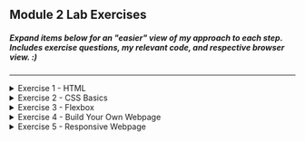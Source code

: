 ## Module 2 Lab Exercises
##### Expand items below for an "easier" view of my approach to each step. Includes exercise questions, my relevant code, and respective browser view. :)
---
<details>
  <summary>Exercise 1 - HTML</summary>
  <ul>
    <!-- SECTION I -->
    <details>
      <summary>Template and Live Server</summary>
      <ul>
        <li>
          Open the src folder in VS code and take a look at the template HTML files.
        </li>
        <li>
          With index.html opened, start the Live Server extension by clicking the Go Live button in the bottom
          right-hand corner of VS Code.
        </li>
        <li>
          This should open <code>http://127.0.0.1:5500/index.html</code> in your browser.
          <ol>
            <li>
              Change the above URL to load the form.html page, and then click the Home link to go back to index.
            </li>
          </ol>
        </li>
      </ul>
      <img alt="Exercise 1 - Template and Live Server" src="/Lab Screenshots/Exercise1/Exercise1-1.gif">
    </details>
    <!-- SECTION II -->
    <details>
      <summary>HTML Elements - Metadata</summary>
      <ul>
        <li>
          Add a title using the HTML title tag.
        </li>
        <li>
          Add metatags using HTML
          <meta> tags for the following 5 items:
          <ul>
            <li>charset</li>
            <li>description</li>
            <li>keywords</li>
            <li>author</li>
            <li>viewport</li>
          </ul>
        </li>
      </ul>
      <img alt="Exercise 1 - HTML Elements - Metadata" src="/Lab Screenshots/Exercise1/Exercise1-2.png">
    </details>
    <!-- SECTION III -->
    <details>
      <summary>HTML Elements- div, span, p, pre, ul, li, ol, article</summary>
      <ul>
        <li>
          Add 3 divs next to each other at the beginning of the body section and put some distinctive content into
          each of the divs.
        </li>
        <li>
          Below the divs, add 3 spans next to each other and put some distinctive content into each span. Observe the
          difference between block and inline elements in the browser.
        </li>
        <li>
          Below, add p and pre tags into your HTML body using the below contents:
          <pre>
&lt;p&gt;
  p represents paragraph without preserving spacing
&lt;/p&gt;
&lt;pre&gt;
  Text in a pre element
  is displayed in a fixed-width
  font, and it preserves
  both spaces and
  line breaks
&lt;/pre&gt;
          </pre>
        </li>
        <li>
          Add an unordered list of 4 items to your page using ul and li tags.
        </li>
        <li>
          Add an ordered list of 3 items to your page using ol and li tags.
        </li>
        <li>
          Add a nested list of 2 items inside the last item of either the unordered or ordered list above.
        </li>
        <li>
          Wrap all the elements you've created so far with an article tag.
        </li>
        <li>
          Add a page headline - add an h1 tag above your article with any content, e.g. "My HTML learning journey".
        </li>
        <li>
          Add an article headline - add an h2 tag within the article tag with any content, e.g.
          "Learning elements - div, span, p, pre, ul, li, ol, article". Consider the difference between the page headline and article headline.
        </li>
      </ul>
      <img alt="Exercise 1 - HTML Elements - div, span, p, pre, ul, li, ol, article - 1" src="/Lab Screenshots/Exercise1/Exercise1-3-1,2,3,4,5,6,7,8,9-1.png">
      <img alt="Exercise 1 - HTML Elements - div, span, p, pre, ul, li, ol, article - 2" src="/Lab Screenshots/Exercise1/Exercise1-3-1,2,3,4,5,6,7,8,9-2.png">
    </details>
    <!-- SECTION IV -->
    <details>
      <summary>HTML elements - Tables - table, thead, tbody, tr, td, th</summary>
      <ul>
        <li>
          Start by adding another article below the first one, with a unique h2 tag inside this newly created article.
        </li>
        <li>
          Below, add p and pre tags into your HTML body using the below contents:
          <pre>
&lt;table&gt;
  &lt;thead&gt;
  &lt;tr&gt;
      &lt;th&gt;First header&lt;/th&gt;
      &lt;th&gt;Second header&lt;/th&gt;
  &lt;/tr&gt;
  &lt;/theah&gt;
  &lt;tbody&gt;
      &lt;tr&gt;
          &lt;td&gt;First cell - first row&lt;td&gt;
          &lt;td&gt;Second cell - first row&lt;td&gt;
      &lt;tr&gt;
  &lt;/tbody&gt;
&lt;/table&gt;
          </pre>
        </li>
        <li>
          Create another row by copying a tr tag, together with its children, below the first row.
        </li>
        <li>
          4.	By default, tables don't have any styles. Add basic styling by copying the code below to the head section of the page:
          <pre>
&lt;style&gt;
table, th, td {
  border: 1px solid black;
}
&lt;/style&gt;
          </pre>
        </li>
        <li>
          Add a third cell inside one of the rows. Observe how the table lost its shape.
        </li>
        <li>
          Each table row needs to account for the same amount of columns, and violating this rule will cause your table to lose shape. Fix the table by adding the missing td tag on the other row/s.
        </li>
        <li>
          Now the header is missing for the third column. Fix this by adding a colspan attribute to the first th tag to make it span two columns.
        </li>
        <li>
          Add a third row with 2 columns to the table and add a rowspan="2" attribute to one of the td tags on the second row, then observe what happens.
        </li>
      </ul>
      <img alt="Exercise 1 - tables - table, thead, tbody, tr, td, th - 1" src="/Lab Screenshots/Exercise1/Exercise1-4-1,2,3,4,5,6,7,8-1.png">
      <img alt="Exercise 1 - tables - table, thead, tbody, tr, td, th - 2" src="/Lab Screenshots/Exercise1/Exercise1-4-1,2,3,4,5,6,7,8-2.png">
    </details>
    <!-- SECTION V -->
    <details>
      <summary>HTML Elements - img, video, audio</summary>
      <ul>
        <li>
          Start by adding another article below the second one, with a unique h2 tag inside this newly created article.
        </li>
        <li>
          Add an image to your website using the code below. Add a value for the alt attribute, and experiment with using one, then both of the width and height attributes to change the size of the image.
          <pre>
&lt;img src="https://picsum.photos/400/400" alt="" /&gt;
          </pre>
        </li>
        <li>
          Add a second image using the html_lab_image.jpg file from the assets folder. Give it an alt attribute and make it appear the same size as the first image.
        </li>
        <li>
          Add a video using the example code below:
          <pre>
&lt;video controls width="250"&gt;
&lt;source src="/assets/flower.webm" type="video/webm"&gt;
Sorry, your browser doesn't support embedded videos.
&lt;/video&gt;
          </pre>
        </li>
        <li>
          Add an audio element using the example code below, then add a caption to it using figure and figcaption:
          <pre>
&lt;audio controls src="/assets/t-rex-roar.mp3"&gt;
Your browser does not support the &lt;code&gt;audio&lt;/code&gt; element.
&lt;/audio&gt;
          </pre>
        </li>
        <li>
          Try removing the controls attribute and adding autoplay attribute to both audio and video tags. Observe the changes.
        </li>
      </ul>
      <img alt="Exercise 1 - HTML Elements - img, video, audio - 1" src="/Lab Screenshots/Exercise1/Exercise1-5-1,2,3,4,5,6-1.png">
      <img alt="Exercise 1 - HTML Elements - img, video, audio - 2" src="/Lab Screenshots/Exercise1/Exercise1-5-1,2,3,4,5,6-2.png">
    </details>
    <!-- SECTION VI -->
    <details>
      <summary>HTML Elements - Forms - form, input, label, select, option, button</summary>
      <ul>
        <li>
          Add a form using a &lt;form&gt; tag like this:
          <pre>
&lt;form method="POST" action="http://127.0.0.1:5500/form.html"&gt;
&lt;/form&gt;
          </pre>
        </li>
        <li>
          Inside the form, add 2 text inputs - one for inputting first name and the second one for inputting last name.
          <ol>
            <li>
              Remember to add a label for each input. 
            </li>
            <li>
              Wrap each input, together with its label, in a div to stack the inputs one below another. 
            </li>
          </ol>
        </li>
        <li>
          Add 3 radio buttons using &lt;input type="radio" ...&gt;, allowing the user to select their favourite coding language.
          <ol>
            <li>
              Remember to label the inputs and add name and value attributes. 
            </li>
            <li>
              Wrap the radio buttons in a div to separate them from the other form fields. 
            </li>
          </ol>
        </li>
        <li>
          Add 3 checkboxes using &lt;input type="checkbox" ...&gt;, allowing the user to select the types of vehicles they own.
          <ol>
            <li>
              Remember to label the inputs and add name and value attributes.
            </li>
            <li>
              Wrap the checkboxes in a div to separate them from the other form fields. 
            </li>
          </ol>
        </li>
        <li>
          Add a dropdown element to your form using &lt;select&gt; and &lt;option&gt; tags, allowing the user to choose the brand of car they own. 
          <ol>
            <li>
              Remember to label the dropdown and add a value attribute for each option.
            </li>
          </ol>
        </li>
        <li>
          Add a submit button at the end of the form:
            <pre>
&lt;button type="submit"&gt;Submit form&lt;/button&gt;
            </pre>
        </li>
      </ul>
      <img alt="Exercise 1 - HTML Elements - iForms - form, input, label, select, option, button - 1" src="/Lab Screenshots/Exercise1/Exercise1-6-1,2,3,4,5,6-1.png">
      <img alt="Exercise 1 - HTML Elements - iForms - form, input, label, select, option, button - 2" src="/Lab Screenshots/Exercise1/Exercise1-6-1,2,3,4,5,6-2.png">
    </details>
    <!-- SECTION VII -->
    <details>
      <summary>Adding a link from Home to Form page</summary>
      <ul>
        <li>
          Add another &lt;a&gt; element, linking to the form page, inside the &lt;nav&gt; tag in both index.html and form.html.
        </li>
        <li>
          Test your links by clicking them to navigate to both pages.
        </li>
      </ul>
      <img alt="Exercise 1 - Adding a link from Home to Form page - 1" src="/Lab Screenshots/Exercise1/Exercise1-7-1,2-1.png">
      <img alt="Exercise 1 - Adding a link from Home to Form page - 2" src="/Lab Screenshots/Exercise1/Exercise1-7-1,2-2.gif">
    </details>
    <!-- SECTION VIII -->
    <details>
      <summary>Inspecting the HTML</summary>
      <ul>
        <li>
          Use inspection tool – right click anywhere on the page and click ‘Inspect’.
        </li>
        <li>
          Select various elements on your website by clicking on them using the Elements tab of the Inspection tool. Observe how they are highlighted as you hover and click them.
        </li>
        <img alt="Exercise 1 - Inspecting the HTML - 1" src="/Lab Screenshots/Exercise1/Exercise1-8-1,2-1.gif">
        <li>
          Take a look at the CSS in the "Styles" subtab (under or right of the "Elements" tab) and try editing the CSS styles. For example you may try adding some of the following values:
          <pre>
margin: 20px; color: blue; font-size: 24px;
          </pre>
        </li>
        <img alt="Exercise 1 - Inspecting the HTML - 2" src="/Lab Screenshots/Exercise1/Exercise1-8-3-1.gif">
      </ul>
    </details>
  </ul>
</details>

<!-- Exercise 2 -->
<details>
  <summary>Exercise 2 - CSS Basics</summary>
  <ul>
    <details>
      <!-- SECTION I -->
      <summary>Selectors and Combinators</summary>
      <ul>
        <!-- Step 1 -->
        <li>Selectors</li>
        <ul>
          <li>
            Using the type selector, add margin, padding and border to each &lt;article&gt; on the page, e.g.
            <pre>
margin: 20px 0;
padding: 20px;
border: 1px solid black;
            </pre>
          </li>
          <li>
            Using a class selector, change the font color of the element with class style-me1 to red
          </li>
          <li>
            Using an id selector, change the font color of the element with id <code>style-me2</code> to blue
          </li>
          <li>
            Using a specific selector, change the font color of the element that has both a class of <code>style-me1</code> and an id of <code>style-me2</code> to purple.
          </li>
          <img alt="Exercise 2 - Selectors - 1" src="/Lab Screenshots/Exercise2/Exercise2-1-1-1,2,3,4-1.png">
          <img alt="Exercise 2 - Selectors - 2" src="/Lab Screenshots/Exercise2/Exercise2-1-1-1,2,3,4-2.png">
        </ul>
        <!-- Step 2 -->
        <li>Combinators</li>
        <ul>
          <li>
            Using a descendant combinator, style all the &lt;p&gt; elements that are descendants of <code>.my-descendants-are-styled</code> by setting their background to red.
          </li>
          <li>
            Using a child combinator, style all the &lt;p&gt; elements that are direct children of <code>.my-children-are-styled</code>, by setting their background to lightgreen.
          </li>
          <img alt="Exercise 2 - Combinators - 1" src="/Lab Screenshots/Exercise2/Exercise2-1-2-1,2-1.png">
          <img alt="Exercise 2 - Combinators - 2" src="/Lab Screenshots/Exercise2/Exercise2-1-2-1,2-2.png">
        </ul>
      </ul>
    </details>
    <details>
      <!-- SECTION II -->
      <summary>Box Model and Common Properties</summary>
      <ul>
        <!-- Step 1 -->
        <li>Set margin and padding on an element with class <code>.box</code>:</li>
        <ul>
          <li>
            First set a background colour for your box to easily see where it starts and finishes.
          </li>
          <li>
            Now use different margin and padding syntaxes - 4-value syntax, 2-value syntax and 1-value syntax. Use pixels as units for margin and padding but do not hesitate to try out other types of units including <code>em</code> and <code>%</code>.
          </li>
        </ul>
        <!-- Step 2 -->
        <li>Practice setting width and height:</li>
        <ul>
          <li>
            Set width and height using different dimension units: <code>px, rem, vh, vw.</code> <code>vh</code> stands for viewport height, and <code>vw</code> stands for viewport width.
          </li>
          <li>
            Observe how the third box retains height styled via the style attribute. Why is this? Force your CSS rules to take precedence using the <code>!important</code> operator.
            <ul>
          <li>
              This is becaise within the <code>index.html</code> the tags for that specific box sets a height, and as a result overrides the stylings set in <code>index.css</code>.
            </li>
            </ul>
          </li>
          <li>
            Try resizing the browser window while the box size depends on the <code>vw</code> and <code>vh</code> units. What can you observe?
            <ul>
              <li>
                The box size varies based with viewport(browser window) size changing. This is because in <code>index.css</code> the height and width is set to dimensions related to the viewport with the use of <code>vh</code> and <code>vw</code>.
              </li>
            </ul>
          </li>
        </ul>
        <!-- Step 3 -->
        <li>Practice adding a border:</li>
        <ul>
          <li>
            Set a border on the .box element: try 2 or 3 different border styles and colors
          </li>
          <li>
            Make the border 10px thick and solid, and observe how thickness of the border moves surrounding elements in each direction.
          </li>
        </ul>
        <!-- Step 4 -->
        <li>The box-sizing property:</li>
        <ul>
          <li>
            Test the two different values of box-sizing. How do they affect the width and height of the box elements?
            <ul>
              <li>
                <code>box-sizing: border-box</code>: Sets the boxes sizing to originate from the outer corner of border.<br>
                <code>box-sizing: content-box</code>: Sets the boxes sizing to originate from inner corner of border.
              </li>
            </ul>
          </li>
        </ul>
        <!-- Step 5 -->
        <li>
          Use overflow to define the behaviour when content does not fit inside its container:
        </li>
        <ul>
          <li>
            Make text overflow outside of the element by setting width and height to smaller values, so the text in the second box goes over the box borders.
          </li>
          <li>
            Set the overflow CSS rule for the <code>.box</code> class - test several different values. How do they affect the box?
            <ul>
              <li>
                <code>overflow: visible</code>: Allows overflowing text to be visible.<br>
                <code>overflow: hidden</code>: Hides any overflowing text.<br>
                <code>overflow: scroll</code>: Allows the boxes to be scrollable.<br>
                <code>overflow: auto</code>: Allows boxes to be scrollable <b>independently</b> when necessary, instead of making all boxes scrollable.
              </li>
            </ul>     
          </li>
        </ul>
        <!-- Step 6 -->
        <li>Add an outline:</li>
        <ul>
          <li>
            Set a wide outline (<code>10px</code>) on the <code>.box</code>. Observe that setting the outline does not shift the other elements around, like with borders.
          </li>
        </ul>
        <!-- Step 7 -->
        <li>Use border-radius to affect the box corners:</li>
        <ul>
          <li>
            Set <code>border-radius</code> on the <code>.box</code> element. Start by trying out different values expressed in pixels, e.g. <code>20px</code> or <code>ems</code>, e.g. <code>1em</code>.
          </li>
          <li>
            Setting <code>border-radius</code> to 50% together with width=height will make the element look like a circle. If the width is different from height, then the element will become an oval. 
          </li>
          <li>
            Increase the padding so the text inside the box is not cut off by the border corners.
          </li>
        </ul>
        <!-- Step 8 -->
        <li>Adding a background image:</li>
        <ul>
          <li>
            Set a background image for the box using the background property. Image to use is located in: <code>./assets/images/img1.png</code> file.
          </li>
          <li>
            Set <code>background-size</code> to `cover`. Also experiment with other values.
          </li>
          <li>
            Set <code>background-repeat</code> to `no-repeat`. Also experiment with other values.
          </li>
          <li>
            Set <code>background-position</code> to `center`. Also experiment with other values.
          </li>
        </ul>
        <img alt="Exercise 2 - Box Model and Common Properties - 1" src="/Lab Screenshots/Exercise2/Exercise2-2-1,2,3,4,5,6,7,8-1.png">
        <img alt="Exercise 2 - Box Model and Common Properties - 2" src="/Lab Screenshots/Exercise2/Exercise2-2-1,2,3,4,5,6,7,8-2.png">
      </ul>
    </details>
    <details>
      <!-- SECTION III -->
      <summary>Positioning</summary>
      <ul>
        <!-- Step 1 -->
        <li>Absolute positioning:</li>
        <ul>
          <li>
            Use CSS to apply absolute position on the <code>.position-absolute</code> class
          </li>
          <li>
            On the same class, add a <code>top</code> position of 0 to fix this element to the top of the page (also try changing <code>top</code> to <code>bottom</code>).
          </li>
          <li>
            Add a background color to make finding the absolutely positioned elements easier.
          </li>
        </ul>
        <!-- Step 2 -->
        <li>Relative positioning for absolute elements:</li>
        <ul>
          <li>
            Set relative position on the <code>.position-relative</code> class.
          </li>
          <li>
            Add a different background colour to the relatively positioned container.
          </li>
          <li>
            How is absolute positioning within relative different from absolute positioning that is outside of relative?
            <ul>
              <li>
                the absolute positioning within a relative positions it in relation to to the container's absolute. Absolute outside the container, without any relative tags follows the absolute of the HTML.
              </li>
            </ul>
          </li>
          <li>
            Add a <code>left</code> position value to the <code>.position-absolute</code> class and observe the difference. Add a right position value as well – what does this do?
          <ul>
            <li>
              Adding a <code>left: 0;</code> moves the div to the left side of the page against the wall. Adding <code>right: 0;</code> to the style stretches the div across the whole page, left to right.
              </li>
            </ul>
          </li>
        </ul>
        <!-- Step 3 -->
        <li>Sticky positioning:</li>
        <ul>
          <li>
            Set sticky position on <code>.position-sticky</code> class and scroll the page to see it work.
          </li>
          <li>
            Add a different background colour to the <code>.position-sticky</code> class.
          </li>
          <li>
            Set a top position value to change where the element ‘sticks’ to.
          </li>
        </ul>
        <img alt="Exercise 2 - Positioning - 1" src="/Lab Screenshots/Exercise2/Exercise2-3-1,2,3-1.png">
        <img alt="Exercise 2 - Positioning - 2" src="/Lab Screenshots/Exercise2/Exercise2-3-1,2,3-2.gif">
      </ul>
    </details>
    <details>
      <!-- SECTION IV -->
      <summary>Styling Text</summary>
      <ul>
        <!-- Step 1 -->
        <li>Color</li>
        <ul>
          <li>
            Set a font color using the <code>color</code> CSS rule on the <code>.text-style</code> class.
          </li>
        </ul>
        <!-- Step 2 -->
        <li>Font Size</li>
        <ul>
          <li>
            Add a font-size CSS rule to the <code>.text-style</code> class. Experiment with different sizes and units.
          </li>
        </ul>
        <!-- Step 3 -->
        <li>Line Height</li>
        <ul>
          <li>
            Add a <code>line-height</code> CSS rule to the <code>.text-style</code> class. Experiment with different values and units – also with omitting the units.
          </li>
        </ul>
        <!-- Step 4 -->
        <li>Font Weight</li>
        <ul>
          <li>
            add a <code>font-weight</code> CSS rule to the <code>.text-style</code> class. Experiment setting the font weight with both keyword and number values, e.g. bold and 800 (choose from 100, 200, 300, 400, 500, 600, 700, 800, 900).
          </li>
        </ul>
        <!-- Step 5 -->
        <li>Importing Fonts and <code>font-family</code></li>
        <ul>
          <li>
            Visit <code>https://fonts.google.com/</code> and find a font that you like.
          </li>
          <li>
            Click ‘Select this style’ on several variations of the same font (see screenshot below). Selecting font styles is used to save the bandwidth for the user, if we do not intend to use certain styles of the font then we should not select them.
          </ln>
          <ln>
            Select the </code>&lt;link&gt;</code> option from ‘Use on the web’ and copy the stylesheet code into the </code>&lt;head&gt;</code> section of </code>index.html</code>.
          </ln>
          <ln>
            Copy the <code>font-family</code> CSS rule into your <code>.text-style</code>. The <code>sans-serif</code> part of that rule activates in the situation where the previous font could not be loaded, e.g. we misspelled ‘Roboto’ or there is no internet connection. In that case, the browser will load the default <code>sans-serif</code> font.
          </ln>
        </ul>
        <!-- Step 6 -->
        <li>Text Manipulation</li>
        <ul>
          <li>
            <b>Text Alignment</b> - add a <code>text-align</code> CSS rule to the <code>.text-style</code> class. Experiment with different values.
          </li>
          <li>
            <b>Letter Spacing</b> - Add a <code>letter-spacing</code> CSS rule to the <code>.text-style</code> class. Experiment with different values using <code>px</code> units.
          </li>
          <li>
            <b>Word Spacing</b> - Add a <code>word-spacing</code> CSS rule to the <code>.text-style</code> class. Experiment with different values using <code>px</code> units.
          </li>
          <li>
            <b>Text Transformation</b> - Add a <code>text-transform</code> CSS rule to the <code>.text-style</code> class. Experiment with different values using <code>px</code> units.
          </li>
          <li>
            <b>Text Decoration</b> - Add a <code>text-decoration</code> CSS rule to the <code>.text-style</code> class. Experiment with different values using <code>px</code> units.
          </li>
        </ul>
        <img alt="Exercise 2 - Styling Text - 1" src="/Lab Screenshots/Exercise2/Exercise2-4-1,2,3,4,5,6-1.png">
        <img alt="Exercise 2 - Styling Text - 2" src="/Lab Screenshots/Exercise2/Exercise2-4-1,2,3,4,5,6-2.png">
      </ul>
    </details>
    <details>
      <!-- SECTION V -->
      <summary>Styling links</summary>
      <ul>
        <!-- Step 1 -->
        <li>
          <code>a:link</code> Style all of the links in index.html in their basic (default) state by:
        </li>
        <ul>
          <li>
            Setting a font <code>color</code>.
          </li>
          <li>
            Modifying the <code>font-size</code>, <code>font-weight</code>, and <code>text-decoration</code> for your links.
          </li>
        </ul>
        <!-- Step 2 -->
        <li>
        <code>a:hover</code>, <code>a:active</code>, <code>a:focus</code> Style all of these ‘active’ links differently to default links by:
        </li>
        <ul>
          <li>
            Overriding the <code>color</code> with a darker shade.
          </li>
          <li>
            Using a different <code>text-decoration</code> value.
          </li>
        </ul>
        <!-- Step 3 -->
        <li>
          <code>a:visited</code> Many websites do not apply special styling to visited links. Style yours differently by:
        </li>
        <ul>
          <li>
            Overriding the <code>color</code>.
          </li>
          <li>
            Using a different <code>font-style</code> value.
            <ul>
              <li>
                <code>font-style</code> Does not work due to browsers wanting to protect the users privacy. In the early days this was used by malicious websites in conjunction with JavaScript to figure out what website the user has visited.
              </li>
            </ul>
          </li>
        </ul>
        <img alt="Exercise 2 - Syling Links - 1" src="/Lab Screenshots/Exercise2/Exercise2-5-1,2,3-1.png">
        <img alt="Exercise 2 - Syling Links - 2" src="/Lab Screenshots/Exercise2/Exercise2-5-1,2,3-2.gif">
      </ul>
    </details>
    <details>
      <!-- SECTION VI -->
      <summary>calc()</summary>
      <ul>
        <!-- Step 1 -->
        <li>
          Add a new fixed width rule: <code>width: 100vw;</code> to the <code>.calc-style</code> class. The element should now overflow outside of the screen.
        </li>
        <ul>
          <li>
            Add a background colour to the <code>.calc-style</code> class to easily see its boundaries.
          </li>
          <li>
            Add a new rule: <code>width: calc(100vw - 100px);</code> to the <code>.calc-style</code> class. Now the element occupies <code>100px</code> less than the entire width of the screen.
          </li>
        </ul>
        <!-- Step 2 -->
        <li>
          Create a new selector for the <code>.fixed-width-col</code> class to set its width to <code>350px</code> and <code>display: inline-block;</code>.
        </li>
        <!-- Step 3 -->
        <li>
          Create a second selector for the <code>.fluid-col</code> class  and set <code>display: inline-block;</code> on it as well. This will display the <code>fixed-width-col</code> stacked on top of the <code>fluid-col</code>.
        </li>
        <ul>
          <li>
            Use <codle>calc()</code> to subtract the width of the <code>fixed-width-col</code> from the total page width and set a dynamically calculated width for the <code>fluid-col</code> so that the two elements appear side-by-side.
          </li>
        </ul>
        <img alt="Exercise 2 - calc() - 1" src="/Lab Screenshots/Exercise2/Exercise2-6-1,2,3-1.png">
        <img alt="Exercise 2 - calc() - 2" src="/Lab Screenshots/Exercise2/Exercise2-6-1,2,3-2.png">
      </ul>
    </details>
  </ul>
</details>

<!-- Exercise 3 -->
<details>
  <summary>Exercise 3 - Flexbox</summary>
  <ul>
    <details>
      <!-- SECTION I -->
      <summary>Basic flexbox:</summary>
      <ul>
        <!-- Step 1 -->
        <li>
          Add a CSS rule for the <code>flex-container</code> class and set it to use a flexbox display model.
        </li>
        <li>
          Add rules for the <code>flex-item-1</code>, <code>...-2</code>, <code>...-3</code>, and <code>...-4</code> classes and set <code>flex: &lt;number&gt;;</code> to them accordingly.
        </li>
        <li>
          Compare how the HTML file looks in a browser before and after your changes. How does the value for the flex affect the size of the item?
          <ul>
            <li>
              After the <code>flex: </code> values for <code>flex-items-1</code>, <code>...-2</code>, <code>...-3</code>, and <code>...-4</code>, the space taken by each div was distributed based on its <code>flex:</code> value. with <code>4</code> getting the most space.
            </li>
          </ul>
        </li>
        <img alt="Exercise 3 - Basic Flexbox - 1" src="/Lab Screenshots/Exercise3/Exercise3-2-1,2,3-1.png">
        <img alt="Exercise 3 - Basic Flexbox - 2" src="/Lab Screenshots/Exercise3/Exercise3-2-1,2,3-2.png">
      </ul>
    </details>
    <details>
      <!-- SECTION II -->
      <summary>Centering with flexbox:</summary>
      <ul>
        <!-- Step 1 -->
        <li>
          Add a CSS rule for the <code>flex-center</code> class and set values for <code>justify-content</code> and <code>align-items</code>.
        </li>
        <li>
          Try out different values for both of the above CSS properties. Your final goal is to center an item within its container both horizontally and vertically.
        </li>
      </ul>
      <img alt="Exercise 3 - Centering with Flexbox - 1" src="/Lab Screenshots/Exercise3/Exercise3-3-1,2-1.png">
      <img alt="Exercise 3 - Centering with Flexbox - 2" src="/Lab Screenshots/Exercise3/Exercise3-3-1,2-2.png">
    </details>
    <details>
      <!-- SECTION III -->
      <summary>Assigning leftover space:</summary>
      <ul>
        <!-- Step 1 -->
        <li>
          Add a CSS rule for the <code>flex-space-between</code> class and experiment with different values for the <code>justify-content</code> property. Observe how the alignment of the flex items changes.
        </li>
        <li>
          Set an appropriate value for <code>justify-content</code> to push the elements to the left and right sides with leftover space in the middle.
        </li>
      </ul>
      <img alt="Exercise 3 - Assigning Leftover Space - 1" src="/Lab Screenshots/Exercise3/Exercise3-4-1,2-1.png">
      <img alt="Exercise 3 - Assigning Leftover Space - 1" src="/Lab Screenshots/Exercise3/Exercise3-4-1,2-2.png">
    </details>
    <details>
      <!-- SECTION IV -->
      <summary>Wrapping items:</summary>
      <ul>
        <!-- Step 1 -->
        <li>
          Add rules for the <code>flex-basis-item-50</code> and <code>flex-wrap</code> classes so that the container has <code>flex-wrap: wrap;</code> and flex items have <code>flex-basis</code> set to <code>50%</code>.
        </li>
        <li>
          Observe what happens when changing the value for <code>flex-wrap</code> to <code>wrap-reverse</code>.
        </li>
        <ul>
          <li>
            <code>flex-wrap: wrap-reverse</code>: Changes the priority of the items for determining which item gets put on to a new line. When set to <code>fle-wrap: wrap-reverse</code> item 4 will remain on the top line while the other items follow respective. When set to <code>flex-wrap: wrap</code> this will be the opposite.
          </li>
          <li>
            <code>flex-basis: 50%</code>: Resizes the items within a container allocating each item certain amout of space based on the value given. In this case it is<code>value: 50%</code> of the line.
          </li>
        </ul>
        <li>
          Choose a new value for <code>flex-basis</code> that makes all 4 flex items fit on the one line.
        </li>
      </ul>
      <img alt="Exercise 3 - Wrapping Items - 1" src="/Lab Screenshots/Exercise3/Exercise3-5-1,2,3-1.png">
      <img alt="Exercise 3 - Wrapping Items - 2" src="/Lab Screenshots/Exercise3/Exercise3-5-1,2,3-2.png">
    </details>
    <details>
      <!-- SECTION V -->
      <summary>Changing direction:</summary>
      <ul>
        <!-- Step 1 -->
        <li>
          Add a <code>flex-direction</code> property to the <code>flex-container</code> class and observe the behaviour when using different values. Use the link and reference below to find some of the commonly used values.
        </li>
      </ul>
      <img alt="Exercise 3 - Changing Directions - 1" src="/Lab Screenshots/Exercise3/Exercise3-6-1-1.png">
      <p>
        <code>flex-direction: row;</code> is the default direction and as a result changed nothing.
      </p>
    </details>
    <details>
      <!-- SECTION VI -->
      <summary>Flexbox for horizontal navigation:</summary>
      <ul>
        <!-- Step 1 -->
        <li>
          Add CSS for the <code>flex-menu</code> class and its children to make it look like the screenshot:
          <img alt="Flexbox Navigation Example Screenshot" src="/lab-3-flexbox/src/assets/flexbox-nav-guide.png">
        </li>
        <ul>
          <li>
            <p>My recreation 1:</p>
            <img alt="Exercise 3 - Flexbox for Horizontal Navigation - 1" src="/Lab Screenshots/Exercise3/Exercise3-7-1-1.png">
            <img alt="Exercise 3 - Flexbox for Horizontal Navigation - 2" src="/Lab Screenshots/Exercise3/Exercise3-7-1-2.png">
          </li>
        </ul>
        <li>
          Use the <code>justify-content</code> property to align the menu items to the right.
        </li>
        <ul>
          <li>
            <p>My recreation 2:</p>
            <img alt="Exercise 3 - Flexbox for Horizontal Navigation - 3" src="/Lab Screenshots/Exercise3/Exercise3-7-2-1.png">
            <img alt="Exercise 3 - Flexbox for Horizontal Navigation - 4" src="/Lab Screenshots/Exercise3/Exercise3-7-2-2.png">
          </li>
        </ul>
        <li>
          Use the <code>justify-content</code> property to align the menu items to the center of the row.
        </li>
        <ul>
          <li>
            <p>My recreation 3:</p>
            <img alt="Exercise 3 - Flexbox for Horizontal Navigation - 5" src="/Lab Screenshots/Exercise3/Exercise3-7-3-1.png">
            <img alt="Exercise 3 - Flexbox for Horizontal Navigation - 6" src="/Lab Screenshots/Exercise3/Exercise3-7-3-2.png">
          </li>
        </ul>
        <li>
          Use the order property to move the FAQs menu item to last.
        </li>
        <ul>
          <li>
            <p>
              My recreation 4: Done via styles ONLY, however it would be better to do this via the html file as the <code>tab-index</code> follows the original layout.
            </p>
            <img alt="Exercise 3 - Flexbox for Horizontal Navigation - 7" src="/Lab Screenshots/Exercise3/Exercise3-7-4-1.png">
            <img alt="Exercise 3 - Flexbox for Horizontal Navigation - 8" src="/Lab Screenshots/Exercise3/Exercise3-7-4-2.png">
          </li>
        </ul>
        <li>
          Use the <code>flex-grow</code> property to divide the total space evenly between each menu item, then center the links.
        </li>
        <ul>
          <li>
            <p>My recreation 5:</p>
            <img alt="Exercise 3 - Flexbox for Horizontal Navigation - 9" src="/Lab Screenshots/Exercise3/Exercise3-7-5-1.png">
            <img alt="Exercise 3 - Flexbox for Horizontal Navigation - 10" src="/Lab Screenshots/Exercise3/Exercise3-7-5-2.png">
          </li>
        </ul>
      </ul>
    </details>
    <details>
      <summary>Useful Flexbox Parameters:</summary>
      <ul>
        <li>
          Flexbox Container:
          <pre>
display: flex | inline-flex;
flex-direction: row | row-reverse | column | column-reverse;
flex-wrap: nowrap | wrap | wrap-reverse;
justify-content: flex-start | flex-end | center | space-between | space-around | space-evenly;
align-items: stretch | flex-start | flex-end | center | baseline;
align-content: flex-start | flex-end | center | space-between | space-around | space-evenly | stretch;
flex-flow: <'flex-direction'> <'flex-wrap'>; // shorthand property
          </pre>
        </li>
        <li>
          Flexbox Items:
          <pre>
flex-grow: &lt;number&gt;;
flex-shrink: &lt;number&gt;;
flex-basis: auto | &lt;width&gt;;
order: &lt;number&gt;;
align-self: auto | flex-start | flex-end | center | baseline | stretch;
flex: none | [ <'flex-grow'> <'flex-shrink'>? || <'flex-basis'> ]; // shorthand property 
          </pre>
        </li>
      </ul>
    </details>
  </ul>
</details>

<!-- Exercise 4 -->
<details>
  <summary>Exercise 4 - Build Your Own Webpage</summary>
  <ul>
    <li>
      <p>To be completed. VERY SOON!!</p>
    </li>
  </ul>
</details>

<!-- Exercise 5 -->
<details>
  <summary>Exercise 5 - Responsive Webpage</summary>
  <ul>
    <li>
      <p>To be completed. VERY SOON!!</p>
    </li>
  </ul>
</details>